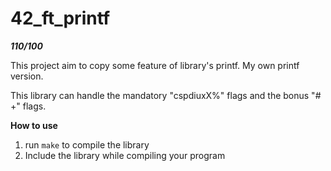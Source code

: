 # 42_ft_printf

***110/100***

This project aim to copy some feature of library's printf. My own printf version.

This library can handle the mandatory "cspdiuxX%" flags and the bonus "# +" flags.

**How to use**
1. run `make` to compile the library
2. Include the library while compiling your program
